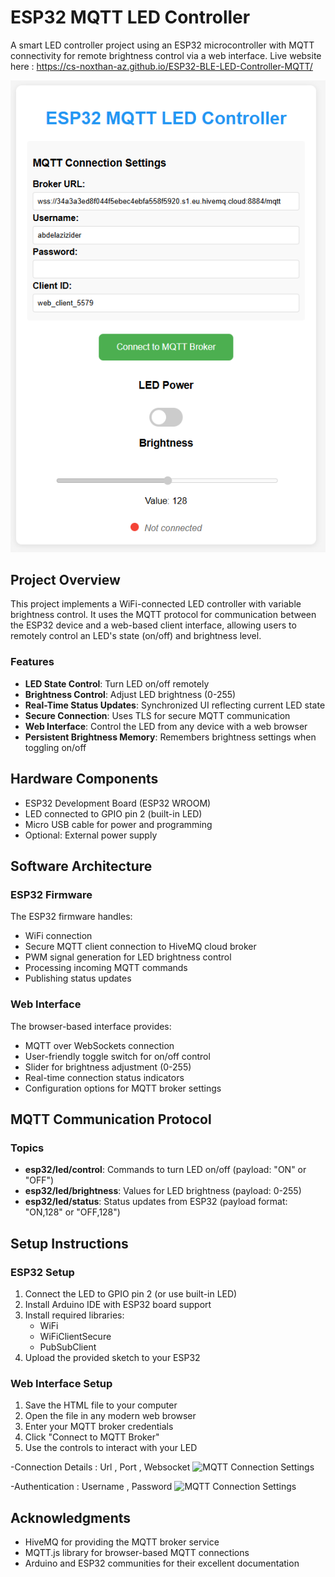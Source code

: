 # ESP32 MQTT LED Controller

A smart LED controller project using an ESP32 microcontroller with MQTT connectivity for remote brightness control via a web interface.
Live website here : https://cs-noxthan-az.github.io/ESP32-BLE-LED-Controller-MQTT/

![LED Controller Web Interface](image1.png)

## Project Overview

This project implements a WiFi-connected LED controller with variable brightness control. It uses the MQTT protocol for communication between the ESP32 device and a web-based client interface, allowing users to remotely control an LED's state (on/off) and brightness level.

### Features

- **LED State Control**: Turn LED on/off remotely
- **Brightness Control**: Adjust LED brightness (0-255)
- **Real-Time Status Updates**: Synchronized UI reflecting current LED state
- **Secure Connection**: Uses TLS for secure MQTT communication
- **Web Interface**: Control the LED from any device with a web browser
- **Persistent Brightness Memory**: Remembers brightness settings when toggling on/off

## Hardware Components

- ESP32 Development Board (ESP32 WROOM)
- LED connected to GPIO pin 2 (built-in LED)
- Micro USB cable for power and programming
- Optional: External power supply

## Software Architecture

### ESP32 Firmware

The ESP32 firmware handles:
- WiFi connection
- Secure MQTT client connection to HiveMQ cloud broker
- PWM signal generation for LED brightness control
- Processing incoming MQTT commands
- Publishing status updates

### Web Interface

The browser-based interface provides:
- MQTT over WebSockets connection
- User-friendly toggle switch for on/off control
- Slider for brightness adjustment (0-255)
- Real-time connection status indicators
- Configuration options for MQTT broker settings

## MQTT Communication Protocol

### Topics

- **esp32/led/control**: Commands to turn LED on/off (payload: "ON" or "OFF")
- **esp32/led/brightness**: Values for LED brightness (payload: 0-255)
- **esp32/led/status**: Status updates from ESP32 (payload format: "ON,128" or "OFF,128")

## Setup Instructions

### ESP32 Setup

1. Connect the LED to GPIO pin 2 (or use built-in LED)
2. Install Arduino IDE with ESP32 board support
3. Install required libraries:
   - WiFi
   - WiFiClientSecure
   - PubSubClient
4. Upload the provided sketch to your ESP32

### Web Interface Setup

1. Save the HTML file to your computer
2. Open the file in any modern web browser
3. Enter your MQTT broker credentials
4. Click "Connect to MQTT Broker"
5. Use the controls to interact with your LED

-Connection Details : Url , Port , Websocket 
![MQTT Connection Settings](image2.jpg)


-Authentication : Username , Password
![MQTT Connection Settings](image3.jpg)


## Acknowledgments

- HiveMQ for providing the MQTT broker service
- MQTT.js library for browser-based MQTT connections
- Arduino and ESP32 communities for their excellent documentation
